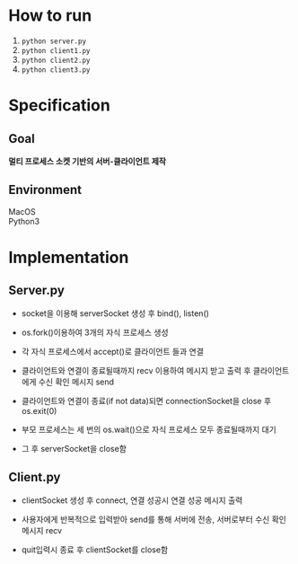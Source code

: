 # How to run
1. `python server.py`
2. `python client1.py`
3. `python client2.py`
4. `python client3.py`


# Specification

## Goal
**멀티 프로세스 소켓 기반의 서버-클라이언트 제작**

## Environment
MacOS     
Python3

# Implementation

## Server.py

- socket을 이용해 serverSocket 생성 후 bind(), listen()
- os.fork()이용하여 3개의 자식 프로세스 생성

- 각 자식 프로세스에서 accept()로 클라이언트 들과 연결

- 클라이언트와 연결이 종료될때까지 recv 이용하여 메시지 받고 출력 후 클라이언트에게 수신 확인 메시지 send

- 클라이언트와 연결이 종료(if not data)되면 connectionSocket을 close 후 os.exit(0)

- 부모 프로세스는 세 번의 os.wait()으로 자식 프로세스 모두 종료될때까지 대기

- 그 후 serverSocket을 close함

## Client.py

- clientSocket 생성 후 connect, 연결 성공시 연결 성공 메시지 출력

- 사용자에게 반복적으로 입력받아 send를 통해 서버에 전송, 서버로부터 수신 확인 메시지 recv

- quit입력시 종료 후 clientSocket를 close함
